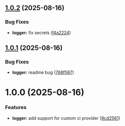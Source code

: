 ## [1.0.2](https://github.com/josh-developer/build-logger/compare/v1.0.1...v1.0.2) (2025-08-16)


### Bug Fixes

* **logger:** fix secrets ([f4a2224](https://github.com/josh-developer/build-logger/commit/f4a22249fa1f055884df70e6bdd78c59d9af663e))

## [1.0.1](https://github.com/josh-developer/build-logger/compare/v1.0.0...v1.0.1) (2025-08-16)


### Bug Fixes

* **logger:** readme bug ([768f587](https://github.com/josh-developer/build-logger/commit/768f587846bb6cf9560b2eb26c9b2fa77e808437))

# 1.0.0 (2025-08-16)


### Features

* **logger:** add support for custom ci provider ([9cd2561](https://github.com/josh-developer/build-logger/commit/9cd25615d7d5c164f6a12cf8ddb62d60eaf4641f))
